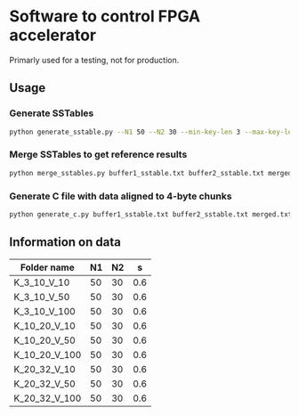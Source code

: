 # Software to control FPGA accelerator

Primarly used for a testing, not for production.

## Usage

### Generate SSTables

```bash
python generate_sstable.py --N1 50 --N2 30 --min-key-len 3 --max-key-len 10 -v 10 -s 0.6 -o1 buffer1_sstable.txt -o2 buffer2_sstable.txt
```

### Merge SSTables to get reference results

```bash
python merge_sstables.py buffer1_sstable.txt buffer2_sstable.txt merged.txt
```

### Generate C file with data aligned to 4-byte chunks

```bash
python generate_c.py buffer1_sstable.txt buffer2_sstable.txt merged.txt -o data.c
```

## Information on data

| Folder name  | N1 | N2 | s   |
|--------------|----|----|-----|
| K_3_10_V_10  | 50 | 30 | 0.6 |
| K_3_10_V_50  | 50 | 30 | 0.6 |
| K_3_10_V_100 | 50 | 30 | 0.6 |
| K_10_20_V_10 | 50 | 30 | 0.6 |
| K_10_20_V_50 | 50 | 30 | 0.6 |
| K_10_20_V_100| 50 | 30 | 0.6 |
| K_20_32_V_10 | 50 | 30 | 0.6 |
| K_20_32_V_50 | 50 | 30 | 0.6 |
| K_20_32_V_100| 50 | 30 | 0.6 |
